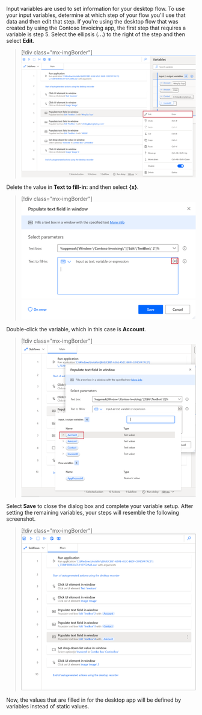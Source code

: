 Input variables are used to set information for your desktop flow. To use your input variables, determine at which step of your flow you'll use that data and then edit that step. If you're using the desktop flow that was created by using the Contoso Invoicing app, the first step that requires a variable is step 5. Select the ellipsis (**...**) to the right of the step and then select **Edit**.

> [!div class="mx-imgBorder"]
> [![Screenshot of step five with the ellipsis button selected and the Edit option highlighted.](../media/13-edit-step.png)](../media/13-edit-step.png#lightbox)

Delete the value in **Text to fill-in:** and then select **{x}**.

> [!div class="mx-imgBorder"]
> [![Screenshot of the "Populate text field in window" edit dialog box with the {x} icon highlighted.](../media/14-set-variable-1.png)](../media/14-set-variable-1.png#lightbox)

Double-click the variable, which in this case is **Account**.

> [!div class="mx-imgBorder"]
> [![Screenshot of the input output variables selector with Account highlighted.](../media/15-set-variable-2.png)](../media/15-set-variable-2.png#lightbox)

Select **Save** to close the dialog box and complete your variable setup. After setting the remaining variables, your steps will resemble the following screenshot.

> [!div class="mx-imgBorder"]
> [![Screenshot of the steps with three that populate a text box with a variable.](../media/16-set-variable-3.png)](../media/16-set-variable-3.png#lightbox)

Now, the values that are filled in for the desktop app will be defined by variables instead of static values.
